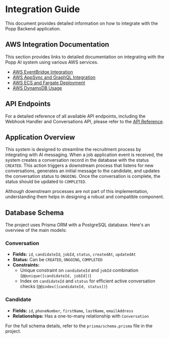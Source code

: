 # Integration Guide

This document provides detailed information on how to integrate with the Popp Backend application.

## AWS Integration Documentation

This section provides links to detailed documentation on integrating with the Popp AI system using various AWS services.

*   [AWS EventBridge Integration](aws-eventbridge-integration.md)
*   [AWS AppSync and GraphQL Integration](aws-appsync-graphql-integration.md)
*   [AWS ECS and Fargate Deployment](aws-ecs-fargate-deployment.md)
*   [AWS DynamoDB Usage](aws-dynamodb-usage.md)

## API Endpoints

For a detailed reference of all available API endpoints, including the Webhook Handler and Conversations API, please refer to the [API Reference](api-reference.md).

## Application Overview

This system is designed to streamline the recruitment process by integrating with AI messaging. When a job application event is received, the system creates a conversation record in the database with the status `CREATED`. This action triggers a downstream process that listens for new conversations, generates an initial message to the candidate, and updates the conversation status to `ONGOING`. Once the conversation is complete, the status should be updated to `COMPLETED`.

Although downstream processes are not part of this implementation, understanding them helps in designing a robust and compatible component.

## Database Schema

The project uses Prisma ORM with a PostgreSQL database. Here's an overview of the main models:

### Conversation

-   **Fields:** `id`, `candidateId`, `jobId`, `status`, `createdAt`, `updatedAt`
-   **Status:** Can be `CREATED`, `ONGOING`, `COMPLETED`
-   **Constraints:**
    *   Unique constraint on `candidateId` and `jobId` combination (`@@unique([candidateId, jobId])`)
    *   Index on `candidateId` and `status` for efficient active conversation checks (`@@index([candidateId, status])`)

### Candidate

-   **Fields:** `id`, `phoneNumber`, `firstName`, `lastName`, `emailAddress`
-   **Relationships:** Has a one-to-many relationship with `Conversation`

For the full schema details, refer to the `prisma/schema.prisma` file in the project.
